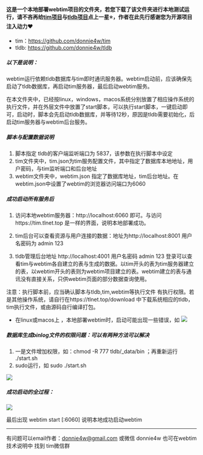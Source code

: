 #### 这是一个本地部署webtim项目的文件夹，若您下载了该文件夹进行本地测试运行，请不吝再给[tim项目](https://github.com/donnie4w/tim "tim项目")与[tldb项目](https://github.com/donnie4w/tldb "tldb项目")点上一星⭐，作者在此先行感谢您为开源项目注入动力❤️

- tim：https://github.com/donnie4w/tim
- tldb: https://github.com/donnie4w/tldb

##### 以下是说明：

webtim运行依赖tldb数据库与tim即时通讯服务器。webtim启动前，应该确保先启动了tldb数据库，再启动tim服务器，最后启动webtim服务。

在本文件夹中，已经按linux，windows，macos系统分别放置了相应操作系统的执行文件，并在外层文件中放置了start脚本，可以执行start脚本，一键启动即可，启动时，脚本会先启动tldb数据库，并等待12秒，原因是tldb需要初始化，后启动tim服务器与webtim后台服务。

##### 脚本与配置数据说明

1. 脚本指定 tldb的客户端监听端口为 5837，该参数在执行脚本中设定
2. tim文件夹中，tim.json为tim服务配置文件，其中指定了数据库本地地址，用户密码，与tim监听端口和后台地址
3. webtim文件夹中，webtim.json 指定了数据库地址，tim后台地址。在webtim.json中设置了webtim的浏览器访问端口为6060

##### 成功启动所有服务后

1. 访问本地webtim服务器：http://localhost:6060 即可。与访问https://tim.tlnet.top 是一样的界面，说明本地部署成功。

2. tim后台可以查看资源与用户连接的数据：地址为http://localhost:8001 用户名密码为 admin 123 

3. tldb管理后台地址 http://localhost:4001 用户名密码  admin 123 登录可以查看tim与webtim各自建立的表与生成的数据。以tim开头的表为tim服务器建立的表，以webtim开头的表则为webtim项目建立的表。webtim建立的表与通讯没有直接关系，只供webtim页面的部分数据查询使用。

注意：执行脚本前，应当确认脚本与tldb,tim,webtim等执行文件 有执行权限。若是其他操作系统，请自行在https://tlnet.top/download 中下载系统相应的tldb，tim执行文件，或由源码自行编译打包。


- 在linux或macos上 ，本地部署webtim时，启动可能出现一些错误，如
![](https://tlnet.top/f/1705822912_9928.jpg)

##### 数据库生成binlog文件的权限问题：可以有两种方法可以解决
1. 一是文件增加权限，如：chmod -R 777 tldb/_data/bin  ；再重新运行 ./start.sh
2. sudo运行，如 sudo ./start.sh

![](https://tlnet.top/f/1705823155_20244.jpg)

##### 成功启动的全过程：

![](https://tlnet.top/f/1705823184_4192.jpg)

最后出现 webtim start [:6060] 说明本地成功启动webtim

------------

有问题可以email作者：donnie4w@gmail.com 或微信 donnie4w
也可在webtim技术说明中 找到 tim微信群
